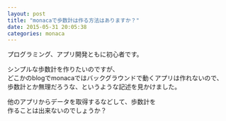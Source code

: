 ```yaml
---
layout: post
title: "monacaで歩数計は作る方法はありますか？"
date: 2015-05-31 20:05:38
categories: monaca
---
```

<p>プログラミング、アプリ開発ともに初心者です。</p>

<p>シンプルな歩数計を作りたいのですが、<br>
どこかのblogでmonacaではバックグラウンドで動くアプリは作れないので、<br>
歩数計とか無理だろうな、というような記述を見かけました。</p>

<p>他のアプリからデータを取得するなどして、歩数計を<br>
作ることは出来ないのでしょうか？</p>
